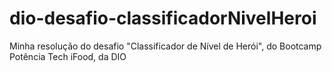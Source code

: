 # dio-desafio-classificadorNivelHeroi
Minha resolução do desafio "Classificador de Nível de Herói", do Bootcamp Potência Tech iFood, da DIO
